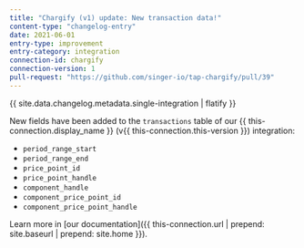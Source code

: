 ```yaml
---
title: "Chargify (v1) update: New transaction data!"
content-type: "changelog-entry"
date: 2021-06-01
entry-type: improvement
entry-category: integration
connection-id: chargify
connection-version: 1
pull-request: "https://github.com/singer-io/tap-chargify/pull/39"
---
```

{{ site.data.changelog.metadata.single-integration | flatify }}

New fields have been added to the `transactions` table of our {{ this-connection.display_name }} (v{{ this-connection.this-version }}) integration:

- `period_range_start`
- `period_range_end`
- `price_point_id`
- `price_point_handle`
- `component_handle`
- `component_price_point_id`
- `component_price_point_handle`

Learn more in [our documentation]({{ this-connection.url | prepend: site.baseurl | prepend: site.home }}).